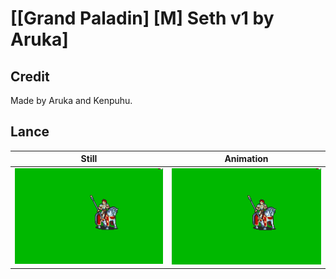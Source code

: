 # [\[Grand Paladin\] \[M\] Seth v1 by Aruka]

## Credit

Made by Aruka and Kenpuhu.

## Lance

| Still | Animation |
| :---: | :-------: |
| ![Lance still](./Lance_000.png) | ![Lance animation](./Lance.gif) |
